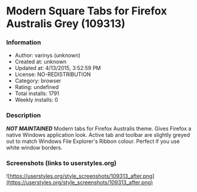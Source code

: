 # Modern Square Tabs for Firefox Australis Grey (109313)

### Information
- Author: varinys (unknown)
- Created at: unknown
- Updated at: 4/13/2015, 3:52:59 PM
- License: NO-REDISTRIBUTION
- Category: browser
- Rating: undefined
- Total installs: 1791
- Weekly installs: 0


### Description
___NOT MAINTAINED___
Modern tabs for Firefox Australis theme.
Gives Firefox a native Windows application look. 
Active tab and toolbar are slightly greyed out to match Windows File Explorer's Ribbon colour.
Perfect if you use white window borders.


### Screenshots (links to userstyles.org)
![https://userstyles.org/style_screenshots/109313_after.png](https://userstyles.org/style_screenshots/109313_after.png)


